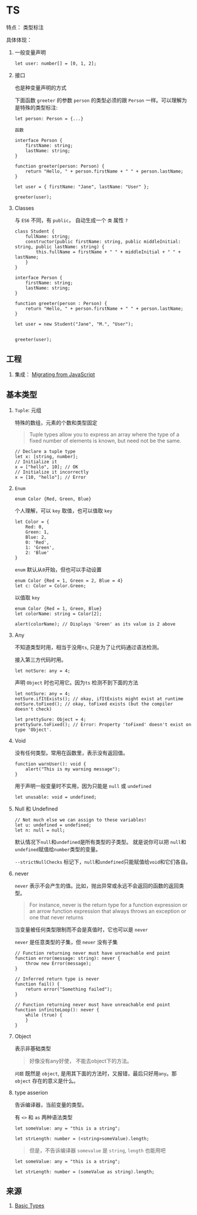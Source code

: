 # TS

特点： 类型标注

具体体现： 

1. 一般变量声明


    ```
    let user: number[] = [0, 1, 2];
    ```
    
2. 接口

    也是种变量声明的方式
    
    下面函数 `greeter` 的参数 `person` 的类型必须的跟 `Person` 一样。可以理解为是特殊的类型标注:
    
    
    
    ```
    let person: Person = {...}
    ```
    
    `函数`
    
    ```
    interface Person {
        firstName: string;
        lastName: string;
    }
    
    function greeter(person: Person) {
        return "Hello, " + person.firstName + " " + person.lastName;
    }
    
    let user = { firstName: "Jane", lastName: "User" };
    
    greeter(user);
    ```


3. Classes
    
    与 `ES6` 不同，有 `public`， 自动生成一个 `类` 属性 `?`
    
    ```
    class Student {
        fullName: string;
        constructor(public firstName: string, public middleInitial: string, public lastName: string) {
            this.fullName = firstName + " " + middleInitial + " " + lastName;
        }
    }
    
    interface Person {
        firstName: string;
        lastName: string;
    }
    
    function greeter(person : Person) {
        return "Hello, " + person.firstName + " " + person.lastName;
    }
    
    let user = new Student("Jane", "M.", "User");
    
    
    greeter(user);
    ```


## 工程

1. 集成： [Migrating from JavaScript](http://www.typescriptlang.org/docs/handbook/migrating-from-javascript.html)

## 基本类型

1. `Tuple`: 元组
    
    特殊的数组，元素的个数和类型固定
    
    > Tuple types allow you to express an array where the type of a fixed number of elements is known, but need not be the same.
    
    
    ```
    // Declare a tuple type
    let x: [string, number];
    // Initialize it
    x = ["hello", 10]; // OK
    // Initialize it incorrectly
    x = [10, "hello"]; // Error
    ```
    
2. `Enum`

    
    ```
    enum Color {Red, Green, Blue}
    ```
    
    个人理解，可以 `key` 取值，也可以值取 `key`
    
    ```
    let Color = {
        Red: 0,
        Green: 1, 
        Blue: 2,
        0: 'Red',
        1: 'Green',
        2: 'Blue'
    }
    ```

    `enum` 默认从`0`开始，但也可以手动设置
    
    
    ```
    enum Color {Red = 1, Green = 2, Blue = 4}
    let c: Color = Color.Green;
    ```
    
    以值取 `key`
    
    ```
    enum Color {Red = 1, Green, Blue}
    let colorName: string = Color[2];
    
    alert(colorName); // Displays 'Green' as its value is 2 above
    
    ```
    
3. Any

    不知道类型时用，相当于没用`ts`, 只是为了让代码通过语法检测。
    
    接入第三方代码时用。
    
    
    ```
    let notSure: any = 4;
    ```
    
    声明 `Object` 时也可用它。因为`ts` 检测不到下面的方法
    
    
    ```
    let notSure: any = 4;
    notSure.ifItExists(); // okay, ifItExists might exist at runtime
    notSure.toFixed(); // okay, toFixed exists (but the compiler doesn't check)
    
    let prettySure: Object = 4;
    prettySure.toFixed(); // Error: Property 'toFixed' doesn't exist on type 'Object'.
    ```
    
4. Void

    没有任何类型。常用在函数里，表示没有返回值。
    
    ```
    function warnUser(): void {
        alert("This is my warning message");
    }
    ``` 
    
   用于声明一般变量时不实用，因为只能是 `null` 或 `undefined`
   
   
    ```
    let unusable: void = undefined;
   ```
   


5. Null 和 Undefined

    
    ```
    // Not much else we can assign to these variables!
    let u: undefined = undefined;
    let n: null = null;
    ```
    
      默认情况下`null`和`undefined`是所有类型的子类型。 就是说你可以把 `null`和`undefined`赋值给`number`类型的变量。
      
      `--strictNullChecks` 标记下，`null`和`undefined`只能赋值给`void`和它们各自。
  
6. never

    `never` 表示不会产生的值。比如，抛出异常或永远不会返回的函数的返回类型。
    
    > For instance, never is the return type for a function expression or an arrow function expression that always throws an exception or one that never returns
    
    当变量被任何类型限制而不会是真值时，它也可以是 `never`
    
    `never` 是任意类型的子集，但 `never` 没有子集
    
    
    
    ```
    // Function returning never must have unreachable end point
    function error(message: string): never {
        throw new Error(message);
    }
    
    // Inferred return type is never
    function fail() {
        return error("Something failed");
    }
    
    // Function returning never must have unreachable end point
    function infiniteLoop(): never {
        while (true) {
        }
    }
    
    ```

7. Object

    表示非基础类型
    
    > 好像没有any好使， 不能去object下的方法。
    
    `问题` 既然是 `object`, 是用其下面的方法时，又报错，最后只好用`any`。那 `object` 存在的意义是什么。
     
    
8. type asserion

	告诉编译器，当前变量的类型。
	
	有 `<>` 和 `as` 两种语法类型
	
		
	```
	let someValue: any = "this is a string";
	
	let strLength: number = (<string>someValue).length;
	```
	
	> 但是，不告诉编译器 `somevalue` 是 `string`, `length` 也能用吧
	
	```
	let someValue: any = "this is a string";
	
	let strLength: number = (someValue as string).length;
	```
	



## 来源

1. [Basic Types](https://www.typescriptlang.org/docs/handbook/basic-types.html)


